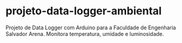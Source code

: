 # projeto-data-logger-ambiental
Projeto de Data Logger com Arduino para a Faculdade de Engenharia Salvador Arena. Monitora temperatura, umidade e luminosidade.
